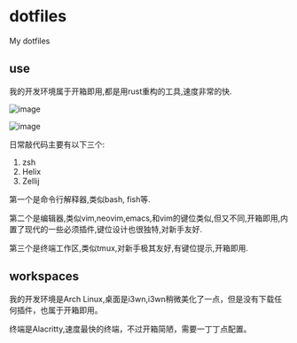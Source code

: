 # dotfiles
My dotfiles

## use
我的开发环境属于开箱即用,都是用rust重构的工具,速度非常的快.

![image](https://user-images.githubusercontent.com/55129666/178106105-485bc70e-8a16-413e-bf50-fb2fad662fb9.png)

![image](https://user-images.githubusercontent.com/55129666/178106438-a0de9c7f-0831-4563-9ae9-c1e77b2de5ec.png)

日常敲代码主要有以下三个:

1. zsh
2. Helix
3. Zellij

第一个是命令行解释器,类似bash, fish等.

第二个是编辑器,类似vim,neovim,emacs,和vim的键位类似,但又不同,开箱即用,内置了现代的一些必须插件,键位设计也很独特,对新手友好.

第三个是终端工作区,类似tmux,对新手极其友好,有键位提示,开箱即用.

## workspaces
我的开发环境是Arch Linux,桌面是i3wn,i3wn稍微美化了一点，但是没有下载任何插件，也属于开箱即用。

终端是Alacritty,速度最快的终端，不过开箱简陋，需要一丁丁点配置。
